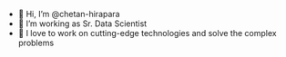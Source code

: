 - 👋 Hi, I’m @chetan-hirapara
- 👀 I’m working as Sr. Data Scientist
- 🌱 I love to work on cutting-edge technologies and solve the complex problems

<!---
chetan-hirapara/chetan-hirapara is a ✨ special ✨ repository because its `README.md` (this file) appears on your GitHub profile.
You can click the Preview link to take a look at your changes.
--->
